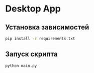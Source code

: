 # Desktop App

## Установка зависимостей
```bash
pip install -r requirements.txt
```

## Запуск скрипта
```bash
python main.py
```